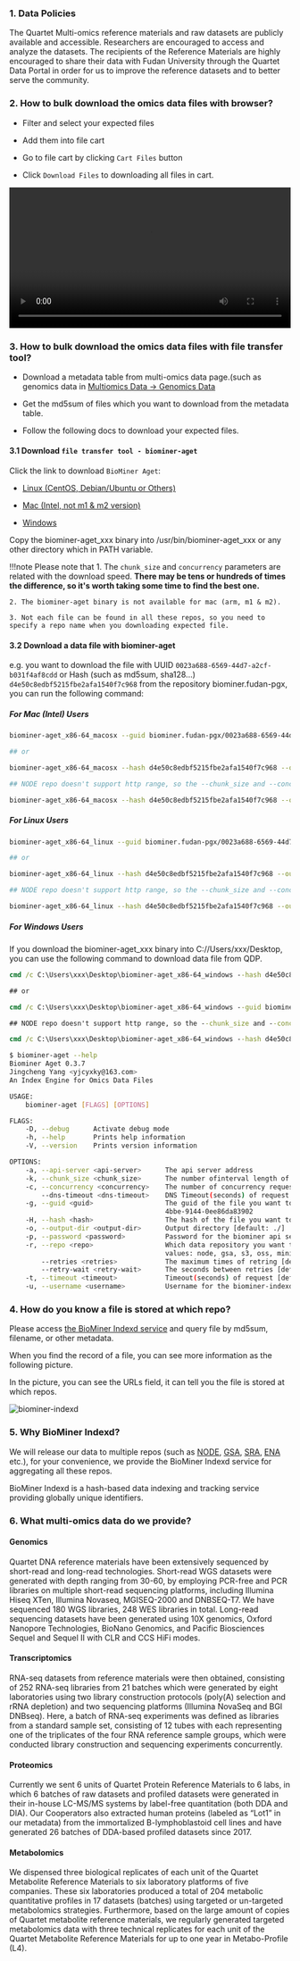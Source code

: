 ### 1. Data Policies
The Quartet Multi-omics reference materials and raw datasets are publicly available and accessible. Researchers are encouraged to access and analyze the datasets. The recipients of the Reference Materials are highly encouraged to share their data with Fudan University through the Quartet Data Portal in order for us to improve the reference datasets and to better serve the community.


### 2. How to bulk download the omics data files with browser?

- Filter and select your expected files

- Add them into file cart

- Go to file cart by clicking `Cart Files` button

- Click `Download Files` to downloading all files in cart.

<video width="100%" controls autoplay>
    <source src="/assets/videos/cart2download.mov" type="video/mp4">
</video>


### 3. How to bulk download the omics data files with file transfer tool?

- Download a metadata table from multi-omics data page.(such as genomics data in <a href="https://www.chinese-quartet.org/#/data/download/quartet-genomics" target="_blank">Multiomics Data -> Genomics Data</a>

- Get the md5sum of files which you want to download from the metadata table.

- Follow the following docs to download your expected files.

#### 3.1 Download `file transfer tool - biominer-aget`

Click the link to download `BioMiner Aget`: 

- [Linux (CentOS, Debian/Ubuntu or Others)](https://www.indexd.org/biominer-aget/biominer-aget_x86-64_linux)

- [Mac (Intel, not m1 & m2 version)](https://www.indexd.org/biominer-aget/biominer-aget_x86-64_macosx)

- [Windows](https://www.indexd.org/biominer-aget/biominer-aget_x86-64_windows)

Copy the biominer-aget_xxx binary into /usr/bin/biominer-aget_xxx or any other directory which in PATH variable.

!!!note Please note that
    1. The `chunk_size` and `concurrency` parameters are related with the download speed. **There may be tens or hundreds of times the difference, so it's worth taking some time to find the best one.**
    
    2. The biominer-aget binary is not available for mac (arm, m1 & m2).
    
    3. Not each file can be found in all these repos, so you need to specify a repo name when you downloading expected file.

#### 3.2 Download a data file with biominer-aget
e.g. you want to download the file with UUID `0023a688-6569-44d7-a2cf-b031f4af8cdd` or Hash (such as md5sum, sha128...) `d4e50c8edbf5215fbe2afa1540f7c968` from the repository biominer.fudan-pgx, you can run the following command:

##### For Mac (Intel) Users

```bash
biominer-aget_x86-64_macosx --guid biominer.fudan-pgx/0023a688-6569-44d7-a2cf-b031f4af8cdd --output-dir ~/Downloads/ --repo gsa --chunk_size 1m --concurrency 1000

## or

biominer-aget_x86-64_macosx --hash d4e50c8edbf5215fbe2afa1540f7c968 --output-dir ~/Downloads/ --repo gsa --chunk_size 1m --concurrency 1000

## NODE repo doesn't support http range, so the --chunk_size and --concurrency arguments don't work for it.

biominer-aget_x86-64_macosx --hash d4e50c8edbf5215fbe2afa1540f7c968 --output-dir ~/Downloads/ --repo node
```

##### For Linux Users

```bash
biominer-aget_x86-64_linux --guid biominer.fudan-pgx/0023a688-6569-44d7-a2cf-b031f4af8cdd --output-dir ~/Downloads/ --repo gsa --chunk_size 1m --concurrency 1000

## or

biominer-aget_x86-64_linux --hash d4e50c8edbf5215fbe2afa1540f7c968 --output-dir ~/Downloads/ --repo gsa --chunk_size 1m --concurrency 1000

## NODE repo doesn't support http range, so the --chunk_size and --concurrency arguments don't work for it.

biominer-aget_x86-64_linux --hash d4e50c8edbf5215fbe2afa1540f7c968 --output-dir ~/Downloads/ --repo node
```

##### For Windows Users

If you download the biominer-aget_xxx binary into C://Users/xxx/Desktop, you can use the following command to download data file from QDP.

```cmd
cmd /c C:\Users\xxx\Desktop\biominer-aget_x86-64_windows --hash d4e50c8edbf5215fbe2afa1540f7c968 --repo gsa

## or

cmd /c C:\Users\xxx\Desktop\biominer-aget_x86-64_windows --guid biominer.fudan-pgx/0023a688-6569-44d7-a2cf-b031f4af8cdd --repo gsa --chunk_size 1m --concurrency 1000

## NODE repo doesn't support http range, so the --chunk_size and --concurrency arguments don't work for it.

cmd /c C:\Users\xxx\Desktop\biominer-aget_x86-64_windows --hash d4e50c8edbf5215fbe2afa1540f7c968 --repo node
```

```bash
$ biominer-aget --help
Biominer Aget 0.3.7
Jingcheng Yang <yjcyxky@163.com>
An Index Engine for Omics Data Files

USAGE:
    biominer-aget [FLAGS] [OPTIONS]

FLAGS:
    -D, --debug      Activate debug mode
    -h, --help       Prints help information
    -V, --version    Prints version information

OPTIONS:
    -a, --api-server <api-server>      The api server address
    -k, --chunk_size <chunk_size>      The number ofinterval length of each concurrent request [default: '50m']
    -c, --concurrency <concurrency>    The number of concurrency request [default: 10]
        --dns-timeout <dns-timeout>    DNS Timeout(seconds) of request [default: 10]
    -g, --guid <guid>                  The guid of the file you want to download, e.g. biominer.fudan-pgx/00006134-c655-
                                       4bbe-9144-0ee86da83902
    -H, --hash <hash>                  The hash of the file you want to download, e.g. b47ee06cdf62847f6d4c11bb12ac1ae0
    -o, --output-dir <output-dir>      Output directory [default: ./]
    -p, --password <password>          Password for the biominer api server [default: anonymous]
    -r, --repo <repo>                  Which data repository you want to download from [default: node]  [possible
                                       values: node, gsa, s3, oss, minio]
        --retries <retries>            The maximum times of retring [default: 0]
        --retry-wait <retry-wait>      The seconds between retries [default: 0]
    -t, --timeout <timeout>            Timeout(seconds) of request [default: 60]
    -u, --username <username>          Username for the biominer-indexd api server [default: anonymous]
```

### 4. How do you know a file is stored at which repo?

Please access [the BioMiner Indexd service](http://www.indexd.org/index) and query file by md5sum, filename, or other metadata.

When you find the record of a file, you can see more information as the following picture.

In the picture, you can see the URLs field, it can tell you the file is stored at which repos.

![biominer-indexd](../assets/images/indexd.png)

### 5. Why BioMiner Indexd?

We will release our data to multiple repos (such as [NODE](https://www.biosino.org/node/), [GSA](https://ngdc.cncb.ac.cn/gsa/), [SRA](https://www.ncbi.nlm.nih.gov/sra), [ENA](https://www.ebi.ac.uk/ena/browser/) etc.), for your convenience, we provide the BioMiner Indexd service for aggregating all these repos.

BioMiner Indexd is a hash-based data indexing and tracking service providing globally unique identifiers.

### 6. What multi-omics data do we provide?

#### Genomics

Quartet DNA reference materials have been extensively sequenced by short-read and long-read technologies. Short-read WGS datasets were generated with depth ranging from 30-60, by employing PCR-free and PCR libraries on multiple short-read sequencing platforms, including Illumina Hiseq XTen, Illumina Novaseq, MGISEQ-2000 and DNBSEQ-T7. We have sequenced 180 WGS libraries, 248 WES libraries in total. Long-read sequencing datasets have been generated using 10X genomics, Oxford Nanopore Technologies, BioNano Genomics, and Pacific Biosciences Sequel and Sequel II with CLR and CCS HiFi modes.

#### Transcriptomics

RNA-seq datasets from reference materials were then obtained, consisting of 252 RNA-seq libraries from 21 batches which were generated by eight laboratories using two library construction protocols (poly(A) selection and rRNA depletion) and two sequencing platforms (Illumina NovaSeq and BGI DNBseq). Here, a batch of RNA-seq experiments was defined as libraries from a standard sample set, consisting of 12 tubes with each representing one of the triplicates of the four RNA reference sample groups, which were conducted library construction and sequencing experiments concurrently.

#### Proteomics

Currently we sent 6 units of Quartet Protein Reference Materials to 6 labs, in which 6 batches of raw datasets and profiled datasets were generated in their in-house LC-MS/MS systems by label-free quantitation (both DDA and DIA). Our Cooperators also extracted human proteins (labeled as “Lot1” in our metadata) from the immortalized B-lymphoblastoid cell lines and have generated 26 batches of DDA-based profiled datasets since 2017.

#### Metabolomics

We dispensed three biological replicates of each unit of the Quartet Metabolite Reference Materials to six laboratory platforms of five companies. These six laboratories produced a total of 204 metabolic quantitative profiles in 17 datasets (batches) using targeted or un-targeted metabolomics strategies. Furthermore, based on the large amount of copies of Quartet metabolite reference materials, we regularly generated targeted metabolomics data with three technical replicates for each unit of the Quartet Metabolite Reference Materials for up to one year in Metabo-Profile (L4).